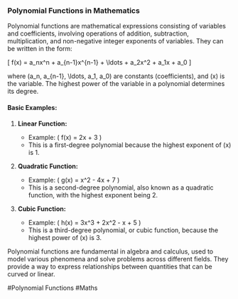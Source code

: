 ### Polynomial Functions in Mathematics

Polynomial functions are mathematical expressions consisting of variables and coefficients, involving operations of addition, subtraction, multiplication, and non-negative integer exponents of variables. They can be written in the form:

\[ f(x) = a_nx^n + a_{n-1}x^{n-1} + \ldots + a_2x^2 + a_1x + a_0 \]

where \(a_n, a_{n-1}, \ldots, a_1, a_0\) are constants (coefficients), and \(x\) is the variable. The highest power of the variable in a polynomial determines its degree.

#### Basic Examples:

1. **Linear Function:** 
   - Example: \( f(x) = 2x + 3 \)
   - This is a first-degree polynomial because the highest exponent of \(x\) is 1.

2. **Quadratic Function:**
   - Example: \( g(x) = x^2 - 4x + 7 \)
   - This is a second-degree polynomial, also known as a quadratic function, with the highest exponent being 2.

3. **Cubic Function:**
   - Example: \( h(x) = 3x^3 + 2x^2 - x + 5 \)
   - This is a third-degree polynomial, or cubic function, because the highest power of \(x\) is 3.

Polynomial functions are fundamental in algebra and calculus, used to model various phenomena and solve problems across different fields. They provide a way to express relationships between quantities that can be curved or linear.

#Polynomial Functions #Maths